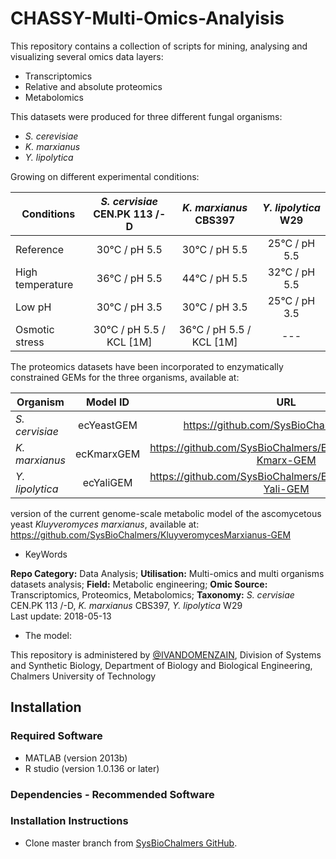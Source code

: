 # CHASSY-Multi-Omics-Analyisis
This repository contains a collection of scripts for mining, analysing and visualizing several omics data layers:
- Transcriptomics
- Relative and absolute proteomics
- Metabolomics

This datasets were produced for three different fungal organisms:
- *S. cerevisiae*
- *K. marxianus*
- *Y. lipolytica*

Growing on different experimental conditions:

| Conditions | *S. cervisiae* CEN.PK 113 /-D |	*K. marxianus* CBS397 |	*Y. lipolytica* W29 
| ------------- |:-------------:|:-------------:|:-------------:|
| Reference |	30°C / pH 5.5 |	30°C / pH 5.5 |	25°C / pH 5.5 |
| High temperature |	36°C / pH 5.5 |	44°C / pH 5.5 |	32°C / pH 5.5 |
| Low pH |	30°C / pH 3.5 |	30°C / pH 3.5 |	25°C / pH 3.5 |
| Osmotic stress |	30°C / pH 5.5 / KCL [1M] |	36°C / pH 5.5 / KCL [1M] |	--- |


The proteomics datasets have been incorporated to enzymatically constrained GEMs for the three organisms, available at:

| Organism | Model ID |	URL |
| ------------- |:-------------:|:-------------:|
| *S. cervisiae* |	ecYeastGEM |	https://github.com/SysBioChalmers/GECKO |
| *K. marxianus* |	ecKmarxGEM |	https://github.com/SysBioChalmers/EnzymeConstrained-Kmarx-GEM |
| *Y. lipolytica* |	ecYaliGEM |	https://github.com/SysBioChalmers/EnzymeConstrained-Yali-GEM |

version of the current genome-scale metabolic model of the ascomycetous yeast _Kluyveromyces marxianus_, available at:
https://github.com/SysBioChalmers/KluyveromycesMarxianus-GEM

- KeyWords

**Repo Category:** Data Analysis; **Utilisation:** Multi-omics and multi organisms datasets analysis; **Field:** Metabolic engineering; **Omic Source:** Transcriptomics, Proteomics, Metabolomics; **Taxonomy:** *S. cervisiae* CEN.PK 113 /-D,	*K. marxianus* CBS397, *Y. lipolytica* W29  
Last update: 2018-05-13

- The model:


This repository is administered by [@IVANDOMENZAIN](https://github.com/IVANDOMENZAIN), Division of Systems and Synthetic Biology, Department of Biology and Biological Engineering, Chalmers University of Technology

## Installation
### Required Software
- MATLAB (version 2013b)
- R studio (version 1.0.136 or later)
### Dependencies - Recommended Software
### Installation Instructions
* Clone master branch from [SysBioChalmers GitHub](https://github.com/SysBioChalmers/EnzymeConstrained-Yali-GEM).

